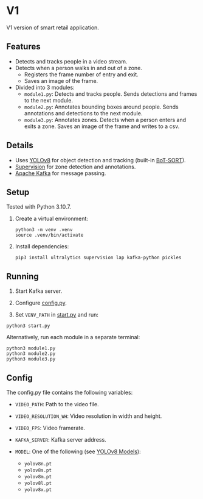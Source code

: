 # V1

V1 version of smart retail application.

## Features

- Detects and tracks people in a video stream.
- Detects when a person walks in and out of a zone.
  - Registers the frame number of entry and exit.
  - Saves an image of the frame.
- Divided into 3 modules:
  - `module1.py`: Detects and tracks people. Sends detections and frames to the next module.  
  - `module2.py`: Annotates bounding boxes around people. Sends annotations and detections to the next module.
  - `module3.py`: Annotates zones. Detects when a person enters and exits a zone. Saves an image of the frame and writes to a csv.

## Details

- Uses [YOLOv8](https://github.com/ultralytics/ultralytics) for object detection and tracking (built-in [BoT-SORT](https://github.com/NirAharon/BoT-SORT)).
- [Supervision](https://github.com/roboflow/supervision) for zone detection and annotations.
- [Apache Kafka](https://kafka.apache.org/) for message passing.

## Setup

Tested with Python 3.10.7.

1. Create a virtual environment:

    ```shell
    python3 -m venv .venv
    source .venv/bin/activate
    ```

2. Install dependencies:

    ```shell
    pip3 install ultralytics supervision lap kafka-python pickles
    ```

## Running

1. Start Kafka server.

1. Configure [config.py](config.py).

1. Set `VENV_PATH` in [start.py](start.py) and run:

```shell
python3 start.py
```

Alternatively, run each module in a separate terminal:

```shell
python3 module1.py
python3 module2.py
python3 module3.py
```

## Config

The config.py file contains the following variables:

- `VIDEO_PATH`: Path to the video file.

- `VIDEO_RESOLUTION_WH`: Video resolution in width and height.

- `VIDEO_FPS`: Video framerate.

- `KAFKA_SERVER`: Kafka server address.

- `MODEL`: One of the following (see [YOLOv8 Models](https://github.com/ultralytics/ultralytics?ref=roboflow-blog#models)):
  - `yolov8n.pt`
  - `yolov8s.pt`
  - `yolov8m.pt`
  - `yolov8l.pt`
  - `yolov8x.pt`
